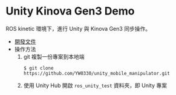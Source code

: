 # Unity Kinova Gen3 Demo
ROS kinetic 環境下，進行 Unity 與 Kinova Gen3 同步操作。

- [開發文件](https://hackmd.io/kZdWdeeBRZKJ2jkXbACzWw)
- 操作方法
    1. git 複製一份專案到本地端
        ```shell
        $ git clone https://github.com/YW0330/unity_mobile_manipulator.git
        ```
    2. 使用 Unity Hub 開啟 `ros_unity_test` 資料夾，即 Unity 專案
